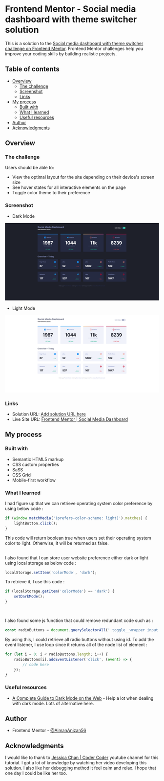 # Frontend Mentor - Social media dashboard with theme switcher solution

This is a solution to the [Social media dashboard with theme switcher challenge on Frontend Mentor](https://www.frontendmentor.io/challenges/social-media-dashboard-with-theme-switcher-6oY8ozp_H). Frontend Mentor challenges help you improve your coding skills by building realistic projects.
<br>

## Table of contents

-   [Overview](#overview)
    -   [The challenge](#the-challenge)
    -   [Screenshot](#screenshot)
    -   [Links](#links)
-   [My process](#my-process)
    -   [Built with](#built-with)
    -   [What I learned](#what-i-learned)
    -   [Useful resources](#useful-resources)
-   [Author](#author)
-   [Acknowledgments](#acknowledgments)

## Overview

### The challenge

Users should be able to:

-   View the optimal layout for the site depending on their device's screen size
-   See hover states for all interactive elements on the page
-   Toggle color theme to their preference

### Screenshot

-   Dark Mode

![](./screenshot/socmed-1.png)

-   Light Mode

![](./screenshot/socmed-2.png)
<br>

### Links

-   Solution URL: [Add solution URL here](https://your-solution-url.com)
-   Live Site URL: [Frontend Mentor | Social Media Dashboard](https://aimananizan56.github.io/Socmed-Dashboard/)

## My process

### Built with

-   Semantic HTML5 markup
-   CSS custom properties
-   SaSS
-   CSS Grid
-   Mobile-first workflow
    <br>

### What I learned

I had figure up that we can retrieve operating system color preference by using below code :

```js
if (window.matchMedia('(prefers-color-scheme: light)').matches) {
    lightButton.click();
}
```

This code will return boolean true when users set their operating system color to light. Otherwise, it will be returned as false.
<br>
<br>

I also found that I can store user website preference either dark or light using local storage as below code :

```js
localStorage.setItem('colorMode', 'dark');
```

To retrieve it, I use this code :

```js
if (localStorage.getItem('colorMode') == 'dark') {
    setDarkMode();
}
```

<br>

I also found some js function that could remove redundant code such as :

```js
const radioButtons = document.querySelectorAll('.toggle__wrapper input');
```

By using this, I could retrieve all radio buttons without using id. To add the event listener, I use loop since it returns all of the node list of element :

```js
for (let i = 0; i < radioButtons.length; i++) {
    radioButtons[i].addEventListener('click', (event) => {
        // code here
    });
}
```

### Useful resources

-   [A Complete Guide to Dark Mode on the Web](https://css-tricks.com/a-complete-guide-to-dark-mode-on-the-web/) - Help a lot when dealing with dark mode. Lots of alternative here.

## Author

-   Frontend Mentor - [@AimanAnizan56](https://www.frontendmentor.io/profile/AimanAnizan56)

## Acknowledgments

I would like to thank to [Jessica Chan | Coder Coder](https://www.youtube.com/c/TheCoderCoder/videos) youtube channel for this tutorial. I got a lot of knowledge by watching her video developing this solution. I also like her debugging method it feel calm and relax. I hope that one day I could be like her too.
